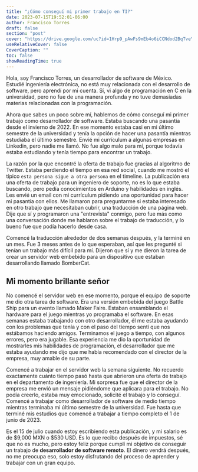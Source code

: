 ```yaml
---
title: "¿Cómo conseguí mi primer trabajo en TI?"
date: 2023-07-15T19:52:01-06:00
author: Francisco Torres
draft: false
section: "post"
cover: "https://drive.google.com/uc?id=1Hrp9_pAwFs9mEb4o6iCCNdod2BqTveYK"
useRelativeCover: false
CoverCaption: ""
toc: false
showReadingTime: true
---
```


Hola, soy Francisco Torres, un desarrollador de software de México. Estudié ingeniería electrónica, no está muy relacionada con el desarrollo de software, pero aprendí por mi cuenta. Sí, vi algo de programación en C en la universidad, pero no fue de una manera profunda y no tuve demasiadas materias relacionadas con la programación.

Ahora que sabes un poco sobre mí, hablemos de cómo conseguí mi primer trabajo como desarrollador de software. Estaba buscando una pasantía desde el invierno de 2022. En ese momento estaba casi en mi último semestre de la universidad y tenía la opción de hacer una pasantía mientras estudiaba el último semestre. Envié mi currículum a algunas empresas en Linkedin, pero nadie me llamó. No fue algo malo para mí, porque todavía estaba estudiando y tenía tiempo para encontrar un trabajo.

La razón por la que encontré la oferta de trabajo fue gracias al algoritmo de Twitter. Estaba perdiendo el tiempo en esa red social, cuando me mostró el típico `esta persona sigue a otra persona` en el timeline. La publicación era una oferta de trabajo para un ingeniero de soporte, no es lo que estaba buscando, pero pedía conocimientos en Arduino y habilidades en inglés. Les envié un email con mi currículum pidiendo una oportunidad para hacer mi pasantía con ellos. Me llamaron para preguntarme si estaba interesado en otro trabajo que necesitaban cubrir, una traducción de una página web. Dije que sí y programaron una "entrevista" conmigo, pero fue más como una conversación donde me hablaron sobre el trabajo de traducción, y lo bueno fue que podía hacerlo desde casa.

Comencé la traducción alrededor de dos semanas después, y la terminé en un mes. Fue 3 meses antes de lo que esperaban, así que les pregunté si tenían un trabajo más difícil para mí. Dijeron que sí y me dieron la tarea de crear un servidor web embebido para un dispositivo que estaban desarrollando llamado BomberCat.

## Mi momento brillante señor

No comencé el servidor web en ese momento, porque el equipo de soporte me dio otra tarea de software. Era una versión embebida del juego Battle Ship para un evento llamado Maker Faire. Estaban ensamblando el hardware para el juego mientras yo programaba el software. En esas semanas estaba trabajando con otro desarrollador, él me estaba ayudando con los problemas que tenía y con el paso del tiempo sentí que nos estábamos haciendo amigos. Terminamos el juego a tiempo, con algunos errores, pero era jugable. Esa experiencia me dio la oportunidad de mostrarles mis habilidades de programación, el desarrollador que me estaba ayudando me dijo que me había recomendado con el director de la empresa, muy amable de su parte.

Comencé a trabajar en el servidor web la semana siguiente. No recuerdo exactamente cuánto tiempo pasó hasta que abrieron una oferta de trabajo en el departamento de ingeniería. Mi sorpresa fue que el director de la empresa me envió un mensaje pidiéndome que aplicara para el trabajo. No podía creerlo, estaba muy emocionado, solicité el trabajo y lo conseguí. Comencé a trabajar como desarrollador de software de medio tiempo mientras terminaba mi último semestre de la universidad. Fue hasta que terminé mis estudios que comencé a trabajar a tiempo completo el 1 de junio de 2023.

Es el 15 de julio cuando estoy escribiendo esta publicación, y mi salario es de $9,000 MXN o $530 USD. Es lo que recibo después de impuestos, sé que no es mucho, pero estoy feliz porque cumplí mi objetivo de conseguir un trabajo de **desarrollador de software remoto**. El dinero vendrá después, no me preocupa eso, solo estoy disfrutando del proceso de aprender y trabajar con un gran equipo.